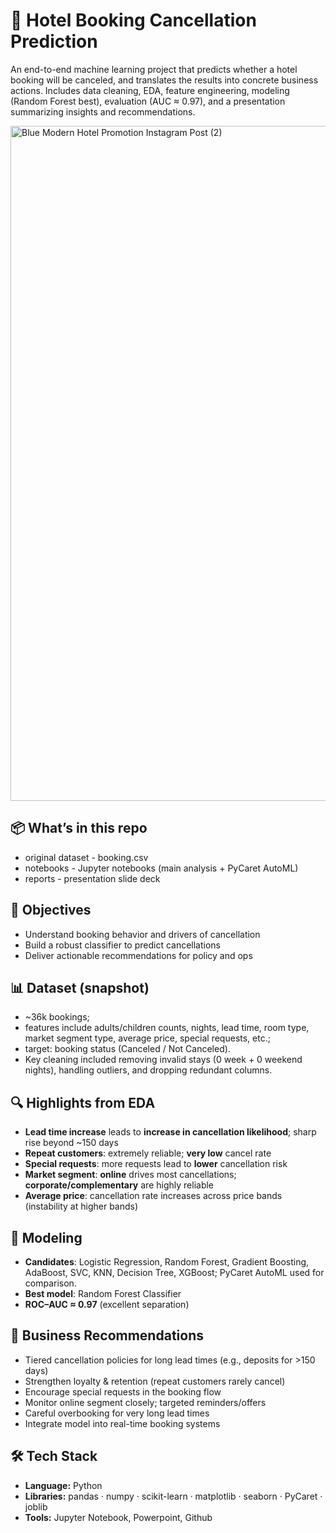 # 🏨 Hotel Booking Cancellation Prediction
An end-to-end machine learning project that predicts whether a hotel booking will be canceled, and translates the results into concrete business actions. Includes data cleaning, EDA, feature engineering, modeling (Random Forest best), evaluation (AUC ≈ 0.97), and a presentation summarizing insights and recommendations.

<img width="1080" height="1080" alt="Blue Modern Hotel Promotion Instagram Post (2)" src="https://github.com/user-attachments/assets/6792a9e1-5dfd-4cc9-903d-780174b731b6" />

## 📦 What’s in this repo
- original dataset - booking.csv
- notebooks - Jupyter notebooks (main analysis + PyCaret AutoML)
- reports - presentation slide deck

## 🎯 Objectives
- Understand booking behavior and drivers of cancellation
- Build a robust classifier to predict cancellations
- Deliver actionable recommendations for policy and ops

## 📊 Dataset (snapshot)
- ~36k bookings;
- features include adults/children counts, nights, lead time, room type, market segment type, average price, special requests, etc.;
- target: booking status (Canceled / Not Canceled).
- Key cleaning included removing invalid stays (0 week + 0 weekend nights), handling outliers, and dropping redundant columns.

## 🔍 Highlights from EDA
- **Lead time increase** leads to **increase in cancellation likelihood**; sharp rise beyond ~150 days
- **Repeat customers**: extremely reliable; **very low** cancel rate
- **Special requests**: more requests lead to **lower** cancellation risk
- **Market segment**: **online** drives most cancellations; **corporate/complementary** are highly reliable
- **Average price**: cancellation rate increases across price bands (instability at higher bands)

## 🤖 Modeling
- **Candidates**: Logistic Regression, Random Forest, Gradient Boosting, AdaBoost, SVC, KNN, Decision Tree, XGBoost; PyCaret AutoML used for comparison.
- **Best model**: Random Forest Classifier
- **ROC–AUC ≈ 0.97** (excellent separation)

## 🧠 Business Recommendations 
- Tiered cancellation policies for long lead times (e.g., deposits for >150 days)
- Strengthen loyalty & retention (repeat customers rarely cancel)
- Encourage special requests in the booking flow
- Monitor online segment closely; targeted reminders/offers
- Careful overbooking for very long lead times
- Integrate model into real-time booking systems

## 🛠️ Tech Stack
- **Language:** Python
- **Libraries:** pandas · numpy · scikit-learn · matplotlib · seaborn · PyCaret · joblib
- **Tools:** Jupyter Notebook, Powerpoint, Github

